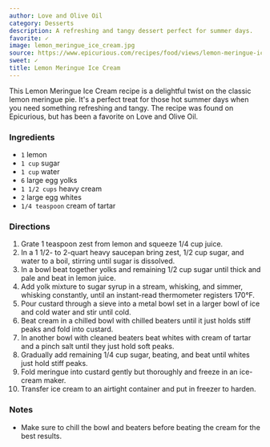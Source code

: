 ```yaml
---
author: Love and Olive Oil
category: Desserts
description: A refreshing and tangy dessert perfect for summer days.
favorite: ✓
image: lemon_meringue_ice_cream.jpg
source: https://www.epicurious.com/recipes/food/views/lemon-meringue-ice-cream
sweet: ✓
title: Lemon Meringue Ice Cream
---
```

This Lemon Meringue Ice Cream recipe is a delightful twist on the classic lemon meringue pie. It's a perfect treat for those hot summer days when you need something refreshing and tangy. The recipe was found on Epicurious, but has been a favorite on Love and Olive Oil.

### Ingredients

* `1` lemon
* `1 cup` sugar
* `1 cup` water
* `6` large egg yolks
* `1 1/2 cups` heavy cream
* `2` large egg whites
* `1/4 teaspoon` cream of tartar

### Directions

1. Grate 1 teaspoon zest from lemon and squeeze 1/4 cup juice.
2. In a 1 1/2- to 2-quart heavy saucepan bring zest, 1/2 cup sugar, and water to a boil, stirring until sugar is dissolved.
3. In a bowl beat together yolks and remaining 1/2 cup sugar until thick and pale and beat in lemon juice.
4. Add yolk mixture to sugar syrup in a stream, whisking, and simmer, whisking constantly, until an instant-read thermometer registers 170°F.
5. Pour custard through a sieve into a metal bowl set in a larger bowl of ice and cold water and stir until cold.
6. Beat cream in a chilled bowl with chilled beaters until it just holds stiff peaks and fold into custard.
7. In another bowl with cleaned beaters beat whites with cream of tartar and a pinch salt until they just hold soft peaks.
8. Gradually add remaining 1/4 cup sugar, beating, and beat until whites just hold stiff peaks.
9. Fold meringue into custard gently but thoroughly and freeze in an ice-cream maker.
10. Transfer ice cream to an airtight container and put in freezer to harden.

### Notes

- Make sure to chill the bowl and beaters before beating the cream for the best results.